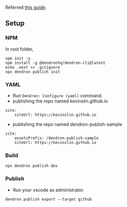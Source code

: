 

Referred [this guide](https://wiki.dendron.so/notes/yg3EL1x9fEe4NMqxUC3jP/).

## Setup
### NPM
In root folder,
```
npm init -y 
npm install -g @dendronhq/dendron-cli@latest
echo .next >> .gitignore
npx dendron publish init
```

### YAML
- Run `Dendron: Configure (yaml)` command.
- publishing the repo named kevinslin.github.io
```
site:
    siteUrl: https://kevinslin.github.io
```
- publishing the repo named dendron-publish-sample
```
site:
    assetsPrefix: /dendron-publish-sample
    siteUrl: https://kevinslin.github.io
```

### Build
```
npx dendron publish dev
```

### Publish
- Run your vscode as administrator.
```
dendron publish export --target github
```